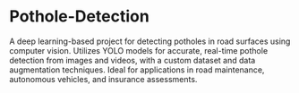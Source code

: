 # Pothole-Detection
A deep learning-based project for detecting potholes in road surfaces using computer vision. Utilizes YOLO models for accurate, real-time pothole detection from images and videos, with a custom dataset and data augmentation techniques. Ideal for applications in road maintenance, autonomous vehicles, and insurance assessments.
